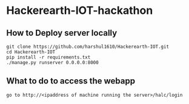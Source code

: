 # Hackerearth-IOT-hackathon

## How to Deploy server locally
```
git clone https://github.com/harshul1610/Hackerearth-IOT.git
cd Hackerearth-IOT
pip install -r requirements.txt
./manage.py runserver 0.0.0.0:8000
```

## What to do to access the webapp
```
go to http://<ipaddress of machine running the server>/halc/login
```
